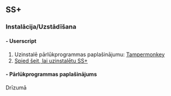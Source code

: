 ## SS+

### Instalācija/Uzstādīšana

#### - Userscript
1. Uzinstalē pārlūkprogrammas paplašinājumu: [Tampermonkey](https://www.tampermonkey.net/)
2. [Spied šeit, lai uzinstalētu SS+](https://github.com/raideer/ssplus/raw/master/ssplus.user.js)

#### - Pārlūkprogrammas paplašinājums
Drīzumā
